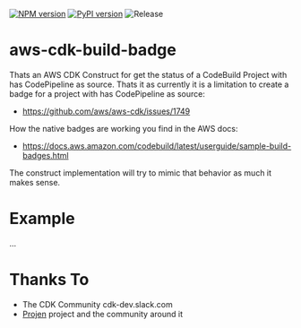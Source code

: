 [![NPM version](https://badge.fury.io/js/aws-cdk-build-badge.svg)](https://badge.fury.io/js/aws-cdk-build-badge)
[![PyPI version](https://badge.fury.io/py/aws-cdk-build-badge.svg)](https://badge.fury.io/py/aws-cdk-build-badge)
![Release](https://github.com/mmuller88/aws-cdk-build-badge/workflows/Release/badge.svg)

# aws-cdk-build-badge

Thats an AWS CDK Construct for get the status of a CodeBuild Project with has CodePipeline as source. Thats it as currently it is a limitation to create a badge for a project with has CodePipeline as source:

- https://github.com/aws/aws-cdk/issues/1749

How the native badges are working you find in the AWS docs:

- https://docs.aws.amazon.com/codebuild/latest/userguide/sample-build-badges.html

The construct implementation will try to mimic that behavior as much it makes sense.

# Example

...

# Thanks To

- The CDK Community cdk-dev.slack.com
- [Projen](https://github.com/projen/projen) project and the community around it
